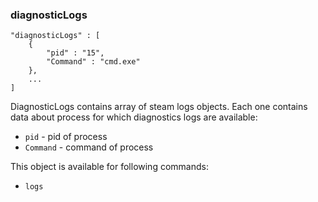 ### diagnosticLogs

	"diagnosticLogs" : [
		{
			"pid" : "15",
			"Command" : "cmd.exe"
		},
		...
	]


DiagnosticLogs contains array of steam logs objects. Each one contains data about process for which diagnostics logs are available:

* `pid` - pid of process
* `Command` - command of process

This object is available for following commands:

* `logs`